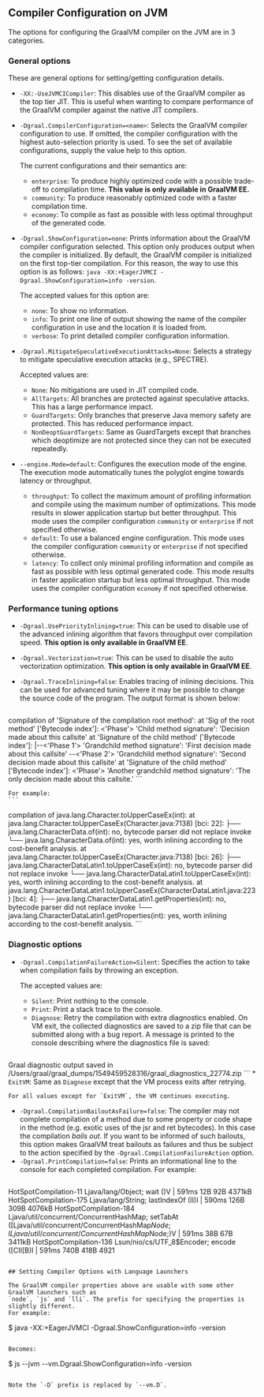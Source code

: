 ## Compiler Configuration on JVM

The options for configuring the GraalVM compiler on the JVM are in 3 categories.

### General options

These are general options for setting/getting configuration details.

* `-XX:-UseJVMCICompiler`: This disables use of the GraalVM compiler as the top tier JIT.
This is useful when wanting to compare performance of the GraalVM compiler against the native JIT compilers. 
* `-Dgraal.CompilerConfiguration=<name>`: Selects the GraalVM compiler configuration to use. If omitted, the compiler
configuration with the highest auto-selection priority is used. To see the set
of available configurations, supply the value help to this option.

    The current configurations and their semantics are:
    * `enterprise`: To produce highly optimized code with a possible trade-off to compilation time.
      **This value is only available in GraalVM EE.**
    * `community`: To produce reasonably optimized code with a faster compilation time.
    * `economy`: To compile as fast as possible with less optimal throughput of the generated code.

* `-Dgraal.ShowConfiguration=none`: Prints information about the GraalVM compiler configuration selected.
    This option only produces output when the compiler is initialized. By default, the GraalVM compiler is
    initialized on the first top-tier compilation. For this reason, the way to use this option
    is as follows: `java -XX:+EagerJVMCI -Dgraal.ShowConfiguration=info -version`.

    The accepted values for this option are:
    * `none`: To show no information.
    * `info`: To print one line of output showing the name of the compiler configuration in use
       and the location it is loaded from.
    * `verbose`: To print detailed compiler configuration information.

* `-Dgraal.MitigateSpeculativeExecutionAttacks=None`: Selects a strategy to mitigate speculative
    execution attacks (e.g., SPECTRE).

    Accepted values are:
    * `None`: No mitigations are used in JIT compiled code.
    * `AllTargets`: All branches are protected against speculative attacks. This has a large
      performance impact.
    * `GuardTargets`: Only branches that preserve Java memory safety are protected. This has
      reduced performance impact.
    * `NonDeoptGuardTargets`: Same as GuardTargets except that branches which deoptimize are
      not protected since they can not be executed repeatedly.

* `--engine.Mode=default`: Configures the execution mode of the engine. The execution mode automatically
tunes the polyglot engine towards latency or throughput.
    * `throughput`: To collect the maximum amount of profiling information and compile using the
    maximum number of optimizations. This mode results in slower application startup
    but better throughput. This mode uses the compiler configuration `community` or
    `enterprise` if not specified otherwise.
    * `default`: To use a balanced engine configuration. This mode uses the compiler configuration `community` or
    `enterprise` if not specified otherwise.
    * `latency`: To collect only minimal profiling information and compile as fast as possible
    with less optimal generated code. This mode results in faster application
    startup but less optimal throughput. This mode uses the compiler configuration
    `economy` if not specified otherwise.

### Performance tuning options

* `-Dgraal.UsePriorityInlining=true`: This can be used to disable use of the advanced inlining
algorithm that favors throughput over compilation speed. **This option is only available in
GraalVM EE**.
* `-Dgraal.Vectorization=true`: This can be used to disable the auto vectorization optimization.
**This option is only available in GraalVM EE**.
* `-Dgraal.TraceInlining=false`: Enables tracing of inlining decisions. This can be used
    for advanced tuning where it may be possible to change the source code of the program.
    The output format is shown below:

    ```
compilation of 'Signature of the compilation root method':
  at 'Sig of the root method' ['Bytecode index']: <'Phase'> 'Child method signature': 'Decision made about this callsite'
    at 'Signature of the child method' ['Bytecode index']:
       |--<'Phase 1'> 'Grandchild method signature': 'First decision made about this callsite'
       \--<'Phase 2'> 'Grandchild method signature': 'Second decision made about this callsite'
    at 'Signature of the child method' ['Bytecode index']: <'Phase'> 'Another grandchild method signature': 'The only decision made about this callsite.'
    ```

    For example:
    ```
compilation of java.lang.Character.toUpperCaseEx(int):
  at java.lang.Character.toUpperCaseEx(Character.java:7138) [bci: 22]:
     ├──<GraphBuilderPhase> java.lang.CharacterData.of(int): no, bytecode parser did not replace invoke
     └──<PriorityInliningPhase> java.lang.CharacterData.of(int): yes, worth inlining according to the cost-benefit analysis.
  at java.lang.Character.toUpperCaseEx(Character.java:7138) [bci: 26]:
     ├──<GraphBuilderPhase> java.lang.CharacterDataLatin1.toUpperCaseEx(int): no, bytecode parser did not replace invoke
     └──<PriorityInliningPhase> java.lang.CharacterDataLatin1.toUpperCaseEx(int): yes, worth inlining according to the cost-benefit analysis.
    at java.lang.CharacterDataLatin1.toUpperCaseEx(CharacterDataLatin1.java:223) [bci: 4]:
       ├──<GraphBuilderPhase> java.lang.CharacterDataLatin1.getProperties(int): no, bytecode parser did not replace invoke
       └──<PriorityInliningPhase> java.lang.CharacterDataLatin1.getProperties(int): yes, worth inlining according to the cost-benefit analysis.
     ```

### Diagnostic options

* `-Dgraal.CompilationFailureAction=Silent`: Specifies the action to take when compilation fails by
    throwing an exception.

    The accepted values are:
    * `Silent`: Print nothing to the console.
    * `Print`: Print a stack trace to the console.
    * `Diagnose`: Retry the compilation with extra diagnostics enabled. On VM exit, the collected
       diagnostics are saved to a zip file that can be submitted along with a bug report. A message
       is printed to the console describing where the diagnostics file is saved:
        ```
Graal diagnostic output saved in /Users/graal/graal_dumps/1549459528316/graal_diagnostics_22774.zip
        ```
    * `ExitVM`: Same as `Diagnose` except that the VM process exits after retrying.

    For all values except for `ExitVM`, the VM continues executing.
* `-Dgraal.CompilationBailoutAsFailure=false`: The compiler may not complete compilation of a method due
 to some property or code shape in the method (e.g. exotic uses of the jsr and ret bytecodes). In this
 case the compilation _bails out_. If you want to be informed of such bailouts, this option makes GraalVM
 treat bailouts as failures and thus be subject to the action specified by the
 `-Dgraal.CompilationFailureAction` option.
* `-Dgraal.PrintCompilation=false`: Prints an informational line to the console for each completed compilation.
  For example:
  ```
HotSpotCompilation-11  Ljava/lang/Object;                            wait          ()V       |  591ms    12B    92B  4371kB
HotSpotCompilation-175 Ljava/lang/String;                            lastIndexOf   (II)I     |  590ms   126B   309B  4076kB
HotSpotCompilation-184 Ljava/util/concurrent/ConcurrentHashMap;      setTabAt      ([Ljava/util/concurrent/ConcurrentHashMap$Node;ILjava/util/concurrent/ConcurrentHashMap$Node;)V  |  591ms    38B    67B  3411kB
HotSpotCompilation-136 Lsun/nio/cs/UTF_8$Encoder;                    encode        ([CII[B)I |  591ms   740B   418B  4921
  ```

## Setting Compiler Options with Language Launchers

The GraalVM compiler properties above are usable with some other GraalVM launchers such as
`node`, `js` and `lli`. The prefix for specifying the properties is slightly different.
For example:

```
$ java -XX:+EagerJVMCI -Dgraal.ShowConfiguration=info -version
```

Becomes:

```
$ js --jvm --vm.Dgraal.ShowConfiguration=info -version
```

Note the `-D` prefix is replaced by `--vm.D`.
